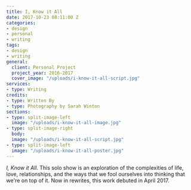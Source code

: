 ```yaml
---
title: I, Know it All
date: 2017-10-23 08:11:00 Z
categories:
- design
- personal
- writing
tags:
- design
- writing
general:
  client: Personal Project
  project_year: 2016-2017
  cover_image: "/uploads/i-know-it-all-script.jpg"
services:
- type: Writing
credits:
- type: Written By
- type: Photography by Sarah Winton
sections:
- type: split-image-left
  image: "/uploads/i-know-it-all-image.jpg"
- type: split-image-right
  body: 
  image: "/uploads/i-know-it-all-script.jpg"
- type: split-image-left
  image: "/uploads/i-know-it-all-poster.jpg"
---
```


_I, Know it All_. This solo show is an exploration of the complexities of life, love, relationships, and the ways that we fool ourselves into thinking that we're on top of it. Now in rewrites, this work debuted in April 2017.